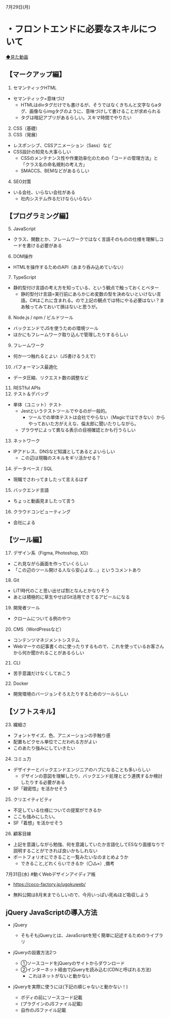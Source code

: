 7月29日(月)
# ・フロントエンドに必要なスキルについて
[◆見た動画](https://www.youtube.com/watch?v=-4y7OmfF-t8)
## 【マークアップ編】
1. セマンティックHTML
- セマンティック=意味づけ
  - HTMLはdivタグだけでも書けるが、そうではなくきちんと文字ならaタグ、画像ならimgタグのように、意味づけして書けることが求められる
  - タグは暗記アプリがあるらしい。スキマ時間でやりたい
2. CSS（基礎）
3. CSS（発展）
- レスポンシブ、CSSアニメーション（Sass）など
- CSS設計の知見も大事らしい
  - CSSのメンテナンス性や作業効率化のための「コードの管理方法」と「クラス名の命名規則の考え方」
  - SMACCS、BEMなどがあるらしい
4. SEO対策
- いる会社、いらない会社がある
  - 社内システム作るだけならいらない

## 【プログラミング編】
5. JavaScript
- クラス、関数とか、フレームワークではなく言語そのものの仕様を理解しコードを書ける必要がある
6. DOM操作
- HTMLを操作するためのAPI（あまり呑み込めていない）
7. TypeScript
- 静的型付け言語の考え方を知っている、という観点で触っておくとベター
  - 静的型付け言語=実行前にあらかじめ変数の型を決めないといけない言語。C#はこれに含まれる。ので上記の観点では特にやる必要はない？まあ触ってみておいて損はないと思うが。
8. Node.js / npm / ビルドツール
- バックエンドでJSを使うための環境ツール
- ほかにもフレームワーク取り込んで管理したりするらしい
9. フレームワーク
- 何か一つ触れるとよい（JS書けるうえで）
10. パフォーマンス最適化
- データ圧縮、リクエスト数の調整など
11. RESTful APIs
12. テスト＆デバッグ
- 単体（ユニット）テスト
  - Jestというテストツールでやるのが一般的。
    - ツールでの単体テストは会社でやらない（Magicではできない）からやっておいた方がええな、倫太郎に聞いたりしながら。 
  - ブラウザによって異なる表示の目視確認とかも行うらしい
13. ネットワーク
- IPアドレス、DNSなど知識としてあるとよいらしい
  - この辺は現職のスキルをギリ活かせる？
14. データベース / SQL
- 現職でさわってましたって言えるはず
15. バックエンド言語
- ちょっと動画見ましたって言う
16. クラウドコンピューティング
- 会社による

## 【ツール編】
17. デザイン系（Figma, Photoshop, XD）
- これ見ながら画面を作っていくらしい
- 「この辺のツール開ける人なら安心よな…」というコメントあり
18. Git
- LiT!時代のこと思い出せば割となんとかなりそう
- あとは積極的に草生やせばGit活用できてるアピールになる
19. 開発者ツール
- クロームについてる例のやつ
20. CMS（WordPressなど）
- コンテンツマネジメントシステム
- Webマーケの記事書くのに使ったりするもので、これを使っているお客さんから何か聞かれることがあるらしい
21. CLI
- 苦手意識だけなくしておこう
22. Docker
- 開発環境のバージョンそろえたりするためのツールらしい

## 【ソフトスキル】
23. 繊細さ
- フォントサイズ、色、アニメーションの手触り感
- 配置もピクセル単位でこだわれる方がよい
- このあたり強みにしていきたい
24. コミュ力
- デザイナーとバックエンドエンジニアのハブになることも多いらしい
  - デザインの意図を理解したり、バックエンド処理とどう連携するか検討したりする必要がある
- SF「親密性」を活かせそう
25. クリエイティビティ
- 不足している仕様についての提案ができるか
- ここも強みにしたい。
- SF「着想」を活かせそう
26. 顧客目線

- 上記を意識しながら勉強、何を意識していたか言語化してESなり面接なりで説明することができれば良いかもしれない
- ポートフォリオにできること一覧みたいなのまとめようか
  - できること,どれくらいできるか（〇△×）,備考

7月31日(水)
#動くWebデザインアイディア帳
- https://coco-factory.jp/ugokuweb/

- 無料公開は8月末までらしいので、今月いっぱい死ぬほど吸収しよう

## jQuery JavaScriptの導入方法
- jQuery
  - そもそもjQueryとは、JavaScriptを短く簡単に記述するためのライブラリ
- jQueryの設置方法2つ
  - ①ソースコードをjQueryのサイトからダウンロード
  - ②インターネット経由でjQueryを読み込む(CDNと呼ばれる方法)
    - これはネットがないと動かない

- jQueryを実際に使うには(下記の順じゃないと動かない！)
  - ボディの前にソースコード記載
  - (プラグインのJSファイル記載)
  - 自作のJSファイル記載




